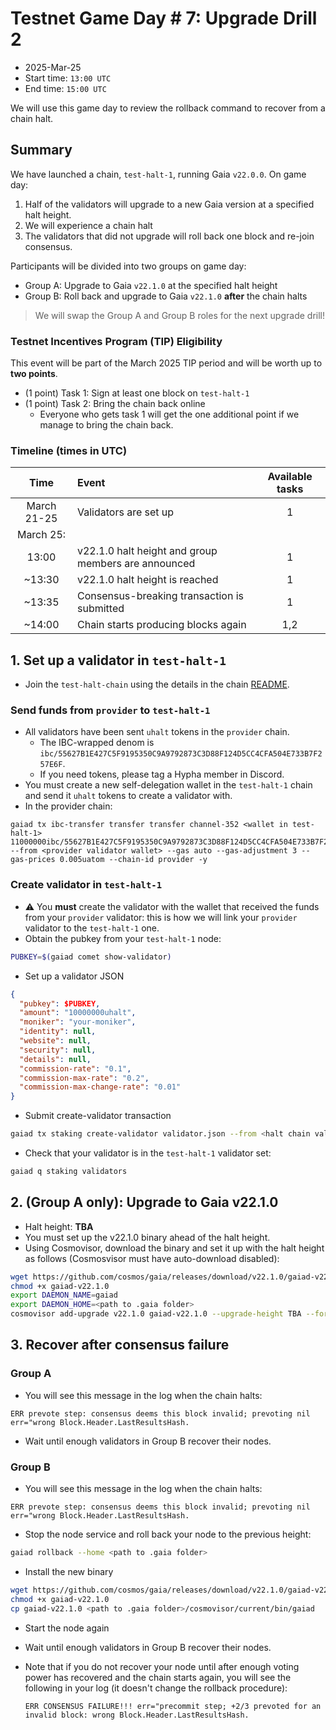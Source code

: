 # Testnet Game Day # 7: Upgrade Drill 2

* 2025-Mar-25
* Start time: `13:00 UTC`
* End time: `15:00 UTC`

We will use this game day to review the rollback command to recover from a chain halt.

## Summary

We have launched a chain, `test-halt-1`, running Gaia `v22.0.0`. On game day:
1. Half of the validators will upgrade to a new Gaia version at a specified halt height.
2. We will experience a chain halt
3. The validators that did not upgrade will roll back one block and re-join consensus.

Participants will be divided into two groups on game day:
* Group A: Upgrade to Gaia `v22.1.0` at the specified halt height
* Group B: Roll back and upgrade to Gaia `v22.1.0` **after** the chain halts

> We will swap the Group A and Group B roles for the next upgrade drill!

### Testnet Incentives Program (TIP) Eligibility

This event will be part of the March 2025 TIP period and will be worth up to **two points**.
* (1 point) Task 1: Sign at least one block on `test-halt-1`
* (1 point) Task 2: Bring the chain back online
  * Everyone who gets task 1 will get the one additional point if we manage to bring the chain back.


### Timeline (times in UTC)

|    Time     | Event                                               | Available tasks |
| :---------: | :-------------------------------------------------- | :-------------: |
| March 21-25 | Validators are set up                               |        1        |
|  March 25:  |                                                     |                 |
|    13:00    | v22.1.0 halt height and group members are announced |        1        |
|   ~13:30    | v22.1.0 halt height is reached                      |        1        |
|   ~13:35    | Consensus-breaking transaction is submitted         |        1        |
|   ~14:00    | Chain starts producing blocks again                 |       1,2       |

## 1. Set up a validator in `test-halt-1`

* Join the `test-halt-chain` using the details in the chain [README](/interchain-security/test-halt-1/README.md).

### Send funds from `provider` to `test-halt-1`

* All validators have been sent `uhalt` tokens in the `provider` chain.
  * The IBC-wrapped denom is `ibc/55627B1E427C5F9195350C9A9792873C3D88F124D5CC4CFA504E733B7F257E6F`.
  * If you need tokens, please tag a Hypha member in Discord.
* You must create a new self-delegation wallet in the `test-halt-1` chain and send it `uhalt` tokens to create a validator with.
* In the provider chain:
```
gaiad tx ibc-transfer transfer transfer channel-352 <wallet in test-halt-1> 11000000ibc/55627B1E427C5F9195350C9A9792873C3D88F124D5CC4CFA504E733B7F257E6F --from <provider validator wallet> --gas auto --gas-adjustment 3 --gas-prices 0.005uatom --chain-id provider -y
```

### Create validator in `test-halt-1`

* ⚠️ You **must** create the validator with the wallet that received the funds from your  `provider` validator: this is how we will link your `provider` validator to the `test-halt-1` one.
* Obtain the pubkey from your `test-halt-1` node:
```bash
PUBKEY=$(gaiad comet show-validator)
```
* Set up a validator JSON
```json
{
  "pubkey": $PUBKEY,
  "amount": "10000000uhalt",
  "moniker": "your-moniker",
  "identity": null,
  "website": null,
  "security": null,
  "details": null,
  "commission-rate": "0.1",
  "commission-max-rate": "0.2",
  "commission-max-change-rate": "0.01"
}
```
* Submit create-validator transaction
```bash
gaiad tx staking create-validator validator.json --from <halt chain validator> --gas auto --gas-adjustment 3 --gas-prices 0.005uhalt --chain-id test-halt-1 -y
```

* Check that your validator is in the `test-halt-1` validator set:
```bash
gaiad q staking validators
```

## 2. (Group A only): Upgrade to Gaia v22.1.0
* Halt height: **TBA**
* You must set up the v22.1.0 binary ahead of the halt height.
* Using Cosmovisor, download the binary and set it up with the halt height as follows (Cosmosvisor must have auto-download disabled):
```bash
wget https://github.com/cosmos/gaia/releases/download/v22.1.0/gaiad-v22.1.0-linux-amd64 -O gaiad-v22.1.0
chmod +x gaiad-v22.1.0
export DAEMON_NAME=gaiad
export DAEMON_HOME=<path to .gaia folder>
cosmovisor add-upgrade v22.1.0 gaiad-v22.1.0 --upgrade-height TBA --force
```

## 3. Recover after consensus failure

### Group A

* You will see this message in the log when the chain halts:
```
ERR prevote step: consensus deems this block invalid; prevoting nil err="wrong Block.Header.LastResultsHash.
```
* Wait until enough validators in Group B recover their nodes.

### Group B

* You will see this message in the log when the chain halts:
```
ERR prevote step: consensus deems this block invalid; prevoting nil err="wrong Block.Header.LastResultsHash.
```
* Stop the node service and roll back your node to the previous height:
```bash
gaiad rollback --home <path to .gaia folder>
```
* Install the new binary
```bash
wget https://github.com/cosmos/gaia/releases/download/v22.1.0/gaiad-v22.1.0-linux-amd64 -O gaiad-v22.1.0
chmod +x gaiad-v22.1.0
cp gaiad-v22.1.0 <path to .gaia folder>/cosmovisor/current/bin/gaiad
```
* Start the node again
* Wait until enough validators in Group B recover their nodes.

* Note that if you do not recover your node until after enough voting power has recovered and the chain starts again, you will see the following in your log (it doesn't change the rollback procedure):
   ```
   ERR CONSENSUS FAILURE!!! err="precommit step; +2/3 prevoted for an invalid block: wrong Block.Header.LastResultsHash.
   ```

